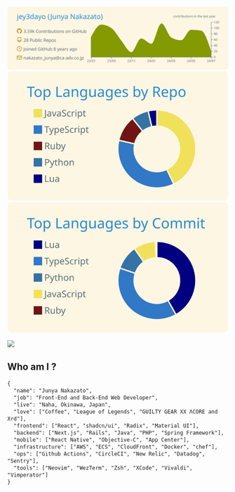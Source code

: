 [![](https://raw.githubusercontent.com/jey3dayo/jey3dayo/main/profile-summary-card-output/solarized/0-profile-details.svg)](https://github.com/vn7n24fzkq/github-profile-summary-cards)
[![](https://raw.githubusercontent.com/jey3dayo/jey3dayo/main/profile-summary-card-output/solarized/1-repos-per-language.svg)](https://github.com/vn7n24fzkq/github-profile-summary-cards)
[![](https://raw.githubusercontent.com/jey3dayo/jey3dayo/main/profile-summary-card-output/solarized/2-most-commit-language.svg)](https://github.com/vn7n24fzkq/github-profile-summary-cards)

![](https://komarev.com/ghpvc/?username=jey3dayo&color=green)

## Who am I ?

```
{
  "name": "Junya Nakazato",
  "job": "Front-End and Back-End Web Developer",
  "live": "Naha, Okinawa, Japan",
  "love": ["Coffee", "League of Legends", "GUILTY GEAR XX ΛCORE and Xrd"],
  "frontend": ["React", "shadcn/ui", "Radix", "Material UI"],
  "backend": ["Next.js", "Rails", "Java", "PHP", "Spring Framework"],
  "mobile": ["React Native", "Objective-C", "App Center"],
  "infrastructure": ["AWS", "ECS", "CloudFront", "Docker", "chef"],
  "ops": ["Github Actions", "CircleCI", "New Relic", "Datadog", "Sentry"],
  "tools": ["Neovim", "WezTerm", "Zsh", "XCode", "Vivaldi", "Vimperator"]
}

```
